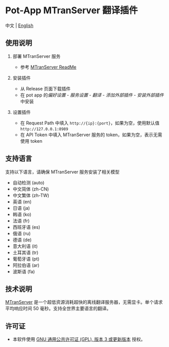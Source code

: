 # Pot-App MTranServer 翻译插件

中文 | [English](README_EN.md)

## 使用说明
1. 部署 MTranServer 服务
   - 参考 [MTranServer ReadMe](https://github.com/xxnuo/MTranServer/tree/main#%E6%9C%8D%E5%8A%A1%E5%99%A8%E9%83%A8%E7%BD%B2) 

2. 安装插件
   - 从 Release 页面下载插件
   - 在 pot app 的*偏好设置 - 服务设置 - 翻译 - 添加外部插件 - 安装外部插件*中安装

3. 设置插件
   - 在 Request Path 中填入 `http://{ip}:{port}`，如果为空，使用默认值 `http://127.0.0.1:8989`
   - 在 API Token 中填入 MTranServer 服务的 token，如果为空，表示无需使用 token

## 支持语言
支持以下语言，请确保 MTranServer 服务安装了相关模型
- 自动检测 (auto)
- 中文简体 (zh-CN)
- 中文繁体 (zh-TW)
- 英语 (en)
- 日语 (ja)
- 韩语 (ko)
- 法语 (fr)
- 西班牙语 (es)
- 俄语 (ru)
- 德语 (de)
- 意大利语 (it)
- 土耳其语 (tr)
- 葡萄牙语 (pt)
- 阿拉伯语 (ar)
- 波斯语 (fa)

## 技术说明
[MTranServer](https://github.com/xxnuo/MTranServer) 是一个超低资源消耗超快的离线翻译服务器，无需显卡。单个请求平均响应时间 50 毫秒。支持全世界主要语言的翻译。

## 许可证
- 本软件使用 [GNU 通用公共许可证 (GPL), 版本 3 或更新版本](LICENSE) 授权。
